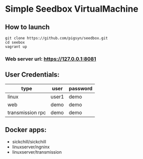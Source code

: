 # Simple Seedbox VirtualMachine

## How to launch
```
git clone https://github.com/pigsyn/seedbox.git
cd seebox
vagrant up
```
### Web server url: https://127.0.0.1:8081
  
## User Credentials:
type|user|password
---|---|----
linux|user1|demo
web|demo|demo
transmission rpc|demo|demo

## Docker apps:
  - sickchill/sickchill
  - linuxserver/ngninx
  - linuxserver/transmission
